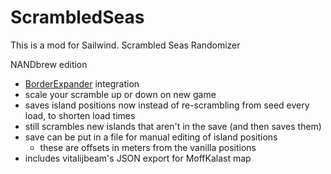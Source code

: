 # ScrambledSeas
This is a mod for Sailwind.
Scrambled Seas Randomizer

NANDbrew edition 
- [BorderExpander](https://github.com/NANDbrew/BorderExpander) integration
- scale your scramble up or down on new game
- saves island positions now instead of re-scrambling from seed every load, to shorten load times
- still scrambles new islands that aren't in the save (and then saves them)
- save can be put in a file for manual editing of island positions
  - these are offsets in meters from the vanilla positions
- includes vitalijbeam's JSON export for MoffKalast map
